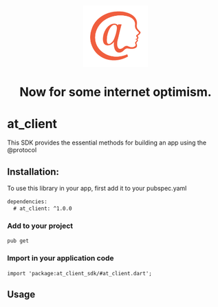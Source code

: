 <p align="center">
  <img src="../.github/Orangelogo.png?sanitize=true" width="150px">
</p>
<h1 align="center">Now for some internet optimism.</h1>

# at_client
This SDK provides the essential methods for building an app using the @protocol

## Installation:
To use this library in your app, first add it to your pubspec.yaml
```  
dependencies:
  # at_client: ^1.0.0
```
### Add to your project 
```
pub get 
```
### Import in your application code
```
import 'package:at_client_sdk/#at_client.dart';
```
## Usage

